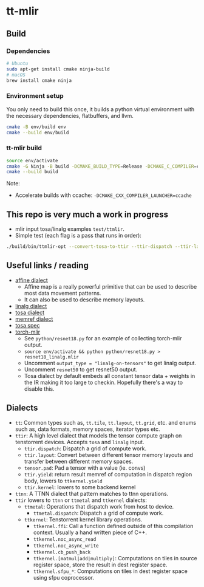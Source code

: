 # tt-mlir

## Build

### Dependencies

```bash
# Ubuntu
sudo apt-get install cmake ninja-build
# macOS
brew install cmake ninja
```

### Environment setup

You only need to build this once, it builds a python virtual environment with the necessary dependencies, flatbuffers, and llvm.

```bash
cmake -B env/build env
cmake --build env/build
```

### tt-mlir build

```bash
source env/activate
cmake -G Ninja -B build -DCMAKE_BUILD_TYPE=Release -DCMAKE_C_COMPILER=clang -DCMAKE_CXX_COMPILER=clang++
cmake --build build
```

Note:
- Accelerate builds with ccache: `-DCMAKE_CXX_COMPILER_LAUNCHER=ccache`

## This repo is very much a work in progress

- mlir input tosa/linalg examples `test/ttmlir`.
- Simple test (each flag is a pass that runs in order):
```bash
./build/bin/ttmlir-opt --convert-tosa-to-ttir --ttir-dispatch --ttir-layout --ttir-allocate --convert-ttir-to-ttmetal --ttmetal-serialize-to-binary -mlir-print-stacktrace-on-diagnostic test/ttmlir/simple_eltwise_tosa.mlir
```

## Useful links / reading

- [affine dialect](https://mlir.llvm.org/docs/Dialects/Affine/)
  - Affine map is a really powerful primitive that can be used to describe most data movement patterns.
  - It can also be used to describe memory layouts.
- [linalg dialect](https://mlir.llvm.org/docs/Dialects/Linalg/)
- [tosa dialect](https://mlir.llvm.org/docs/Dialects/TOSA/)
- [memref dialect](https://mlir.llvm.org/docs/Dialects/MemRef/)
- [tosa spec](https://www.mlplatform.org/tosa/tosa_spec.html)
- [torch-mlir](https://github.com/llvm/torch-mlir)
  - See `python/resnet18.py` for an example of collecting torch-mlir output.
  - `source env/activate && python python/resnet18.py > resnet18_linalg.mlir`
  - Uncomment `output_type = "linalg-on-tensors"` to get linalg output.
  - Uncomment `resnet50` to get resnet50 output.
  - Tosa dialect by default embeds all constant tensor data + weights in the IR making it too large to checkin. Hopefully there's a way to disable this.

## Dialects

- `tt`: Common types such as, `tt.tile`, `tt.layout`, `tt.grid`, etc. and enums such as, data formats, memory spaces, iterator types etc.
- `ttir`: A high level dialect that models the tensor compute graph on tenstorrent devices. Accepts `tosa` and `linalg` input.
  - `ttir.dispatch`: Dispatch a grid of compute work.
  - `ttir.layout`: Convert between different tensor memory layouts and transfer between different memory spaces.
  - `tensor.pad`: Pad a tensor with a value (ie. convs)
  - `ttir.yield`: return result memref of computation in dispatch region body, lowers to `ttkernel.yield`
  - `ttir.kernel`: lowers to some backend kernel
- `ttnn`: A TTNN dialect that pattern matches to ttnn operations.
- `ttir` lowers to `ttnn` or `ttmetal` and `ttkernel` dialects:
  - `ttmetal`: Operations that dispatch work from host to device.
    - `ttmetal.dispatch`: Dispatch a grid of compute work.
  - `ttkernel`: Tenstorrent kernel library operations.
    - `ttkernel.ffi`: Call a function defined outside of this compilation context.  Usually a hand written piece of C++.
    - `ttkernel.noc_async_read`
    - `ttkernel.noc_async_write`
    - `ttkernel.cb_push_back`
    - `ttkernel.[matmul|add|multiply]`: Computations on tiles in source register space, store the result in dest register space.
    - `ttkernel.sfpu_*`: Computations on tiles in dest register space using sfpu coprocessor.
